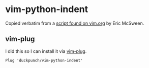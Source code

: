 # vim-python-indent

Copied verbatim from a [script found on vim.org](http://www.vim.org/scripts/script.php?script_id=974) by Eric McSween.

## vim-plug

I did this so I can install it via [vim-plug](https://github.com/junegunn/vim-plug).

```
Plug 'duckpunch/vim-python-indent'
```
